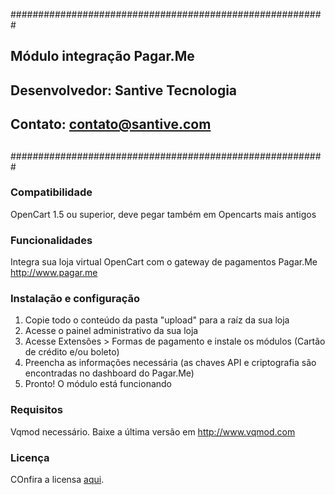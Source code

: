 #########################################################
##          Módulo integração Pagar.Me                 ##
##          Desenvolvedor: Santive Tecnologia          ##
##          Contato: contato@santive.com               ##
##                                                     ##
#########################################################

### Compatibilidade

 OpenCart 1.5 ou superior, deve pegar também em Opencarts mais antigos

### Funcionalidades

 Integra sua loja virtual OpenCart com o gateway de pagamentos Pagar.Me http://www.pagar.me

### Instalação e configuração
1. Copie todo o conteúdo da pasta "upload" para a raíz da sua loja
2. Acesse o painel administrativo da sua loja
3. Acesse Extensões > Formas de pagamento e instale os módulos (Cartão de crédito e/ou boleto)
4. Preencha as informações necessária (as chaves API e criptografia são encontradas no dashboard do Pagar.Me)
5. Pronto! O módulo está funcionando

### Requisitos

 Vqmod necessário. Baixe a última versão em http://www.vqmod.com

### Licença
COnfira a licensa [aqui](/LICENSE.md).
